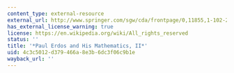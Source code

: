 ```yaml
---
content_type: external-resource
external_url: http://www.springer.com/sgw/cda/frontpage/0,11855,1-102-22-2175477-0,00.html
has_external_license_warning: true
license: https://en.wikipedia.org/wiki/All_rights_reserved
status: ''
title: '*Paul Erdos and His Mathematics, II*'
uid: 4c3c5012-d379-466a-8e3b-6dc3f06c9b1e
wayback_url: ''
---
```

